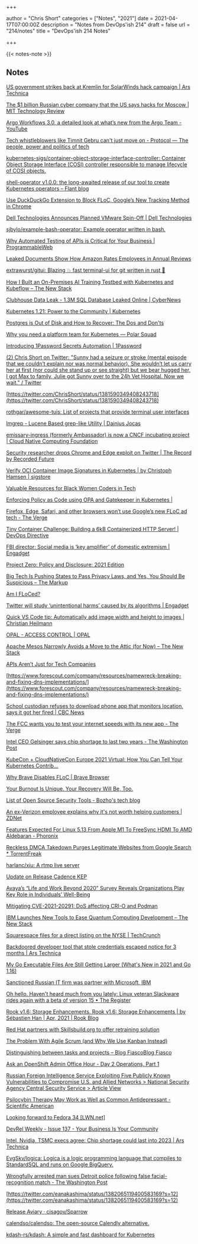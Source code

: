 +++

author = "Chris Short"
categories = ["Notes", "2021"]
date = 2021-04-17T07:00:00Z
description = "Notes from DevOps'ish 214"
draft = false
url = "214/notes"
title = "DevOps'ish 214 Notes"

+++

{{< notes-note >}}

## Notes

[US government strikes back at Kremlin for SolarWinds hack campaign | Ars Technica](https://arstechnica.com/tech-policy/2021/04/us-government-strikes-back-at-kremlin-for-solarwinds-hack-campaign/)

[The $1 billion Russian cyber company that the US says hacks for Moscow | MIT Technology Review](https://www.technologyreview.com/2021/04/15/1022895/us-sanctions-russia-positive-hacking/)

[Argo Workflows 3.0, a detailed look at what’s new from the Argo Team - YouTube](https://www.youtube.com/watch?v=ttWR5OVSwmM)

[Tech whistleblowers like Timnit Gebru can't just move on - Protocol — The people, power and politics of tech](https://www.protocol.com/big-tech-whistleblowers)

[kubernetes-sigs/container-object-storage-interface-controller: Container Object Storage Interface (COSI) controller responsible to manage lifecycle of COSI objects.](https://github.com/kubernetes-sigs/container-object-storage-interface-controller)

[shell-operator v1.0.0: the long-awaited release of our tool to create Kubernetes operators – Flant blog](https://blog.flant.com/shell-operator-v1-release-for-kubernetes-operators/)

[Use DuckDuckGo Extension to Block FLoC, Google’s New Tracking Method in Chrome](https://spreadprivacy.com/block-floc-with-duckduckgo/)

[Dell Technologies Announces Planned VMware Spin-Off | Dell Technologies](https://investors.delltechnologies.com/news-releases/news-release-details/dell-technologies-announces-planned-vmware-spin)

[sjbylo/example-bash-operator: Example operator written in bash.](https://github.com/sjbylo/example-bash-operator)

[Why Automated Testing of APIs is Critical for Your Business | ProgrammableWeb](https://www.programmableweb.com/news/why-automated-testing-apis-critical-your-business/analysis/2021/04/12)

[Leaked Documents Show How Amazon Rates Employees in Annual Reviews](https://www.businessinsider.com/amazon-employees-annual-reviews-rating-2021-4)

[extrawurst/gitui: Blazing 💥 fast terminal-ui for git written in rust 🦀](https://github.com/extrawurst/gitui)

[How I Built an On-Premises AI Training Testbed with Kubernetes and Kubeflow – The New Stack](https://thenewstack.io/how-i-built-an-on-premises-ai-training-testbed-with-kubernetes-and-kubeflow/)

[Clubhouse Data Leak - 1.3M SQL Database Leaked Online | CyberNews](https://cybernews.com/security/clubhouse-data-leak-1-3-million-user-records-leaked-for-free-online/)

[Kubernetes 1.21: Power to the Community | Kubernetes](https://kubernetes.io/blog/2021/04/08/kubernetes-1-21-release-announcement/)

[Postgres is Out of Disk and How to Recover: The Dos and Don'ts](https://blog.crunchydata.com/blog/postgres-is-out-of-disk-and-how-to-recover-the-dos-and-donts)

[Why you need a platform team for Kubernetes — Polar Squad](https://polarsquad.com/blog/why-you-need-a-platform-team-for-kubernetes)

[Introducing 1Password Secrets Automation | 1Password](https://blog.1password.com/introducing-secrets-automation/)

[(2) Chris Short on Twitter: "Sunny had a seizure or stroke (mental episode that we couldn’t explain nor was normal behavior). She wouldn’t let us carry her at first (nor could she stand up or see straight) but we bear hugged her, I got Max to family, Julie got Sunny over to the 24h Vet Hospital. Now we wait." / Twitter](https://twitter.com/ChrisShort/status/1381365508470145027)

[https://twitter.com/ChrisShort/status/1381590349408243718](https://twitter.com/ChrisShort/status/1381590349408243718)

[rothgar/awesome-tuis: List of projects that provide terminal user interfaces](https://github.com/rothgar/awesome-tuis)

[lmgrep - Lucene Based grep-like Utility | Dainius Jocas](https://www.jocas.lt/blog/post/intro-to-lucene-grep/)

[emissary-ingress (formerly Ambassador) is now a CNCF incubating project | Cloud Native Computing Foundation](https://www.cncf.io/blog/2021/04/13/emissary-ingress-formerly-ambassador-is-now-a-cncf-incubating-project/)

[Security researcher drops Chrome and Edge exploit on Twitter | The Record by Recorded Future](https://therecord.media/security-researcher-drops-chrome-and-edge-zero-day-on-twitter/)

[Verify OCI Container Image Signatures in Kubernetes | by Christoph Hamsen | sigstore](https://blog.sigstore.dev/verify-oci-container-image-signatures-in-kubernetes-33663a9ec7d8)

[Valuable Resources for Black Women Coders in Tech](https://peopleofcolorintech.com/front/valuable-resources-for-black-women-coders-in-tech/)

[Enforcing Policy as Code using OPA and Gatekeeper in Kubernetes |](https://elastisys.com/enforcing-policy-as-code-using-opa-and-gatekeeper-in-kubernetes/)

[Firefox, Edge, Safari, and other browsers won’t use Google’s new FLoC ad tech - The Verge](https://www.theverge.com/2021/4/16/22387492/google-floc-ad-tech-privacy-browsers-brave-vivaldi-edge-mozilla-chrome-safari?scrolla=5eb6d68b7fedc32c19ef33b4)

[Tiny Container Challenge: Building a 6kB Containerized HTTP Server! | DevOps Directive](https://devopsdirective.com/posts/2021/04/tiny-container-image/)

[FBI director: Social media is ‘key amplifier’ of domestic extremism | Engadget](https://www.engadget.com/fbi-director-social-media-domestic-extremism-174115986.html)

[Project Zero: Policy and Disclosure: 2021 Edition](https://googleprojectzero.blogspot.com/2021/04/policy-and-disclosure-2021-edition.html)

[Big Tech Is Pushing States to Pass Privacy Laws, and Yes, You Should Be Suspicious – The Markup](https://themarkup.org/privacy/2021/04/15/big-tech-is-pushing-states-to-pass-privacy-laws-and-yes-you-should-be-suspicious)

[Am I FLoCed?](https://amifloced.org/)

[Twitter will study ‘unintentional harms’ caused by its algorithms | Engadget](https://www.engadget.com/twitter-will-study-algorithms-for-unintentional-harm-182722681.html)

[Quick VS Code tip: Automatically add image width and height to images | Christian Heilmann](https://christianheilmann.com/2021/04/14/quick-vs-code-tip-automatically-add-image-width-and-height-to-images/)

[OPAL - ACCESS CONTROL | OPAL](https://www.opal.ac/)

[Apache Mesos Narrowly Avoids a Move to the Attic (for Now) – The New Stack](https://thenewstack.io/apache-mesos-narrowly-avoids-a-move-to-the-attic-for-now/)

[APIs Aren’t Just for Tech Companies](https://hbr.org/2021/04/apis-arent-just-for-tech-companies)

[https://www.forescout.com/company/resources/namewreck-breaking-and-fixing-dns-implementations/](https://www.forescout.com/company/resources/namewreck-breaking-and-fixing-dns-implementations/)

[School custodian refuses to download phone app that monitors location, says it got her fired | CBC News](https://www.cbc.ca/news/gopublic/tattleware-privacy-employment-1.5978337)

[The FCC wants you to test your internet speeds with its new app - The Verge](https://www.theverge.com/2021/4/12/22379848/fcc-speed-test-app-google-apple-download-broadband-maps-coverage)

[Intel CEO Gelsinger says chip shortage to last two years - The Washington Post](https://www.washingtonpost.com/technology/2021/04/13/intel-ceo-semiconductor-chip-shortage/?utm_source=reddit.com)

[KubeCon + CloudNativeCon Europe 2021 Virtual: How You Can Tell Your Kubernetes Contrib...](https://kccnceu2021.sched.com/event/iE6I/how-you-can-tell-your-kubernetes-contributor-story-with-these-tips-matt-broberg-chris-short-red-hat-kaslin-fields-google-peeyush-gupta-digitalocean)

[Why Brave Disables FLoC | Brave Browser](https://brave.com/why-brave-disables-floc/)

[Your Burnout Is Unique. Your Recovery Will Be, Too.](https://hbr.org/2021/04/your-burnout-is-unique-your-recovery-will-be-too)

[List of Open Source Security Tools - Bozho's tech blog](https://techblog.bozho.net/list-of-open-source-security-tools/)

[An ex-Verizon employee explains why it's not worth helping customers | ZDNet](https://www.zdnet.com/article/an-ex-verizon-employee-explains-why-its-not-worth-helping-customers/)

[Features Expected For Linux 5.13 From Apple M1 To FreeSync HDMI To AMD Aldebaran - Phoronix](https://www.phoronix.com/scan.php?page=news_item&px=Linux-5.13-Expected-Features)

[Reckless DMCA Takedown Purges Legitimate Websites from Google Search * TorrentFreak](https://torrentfreak.com/reckless-dmca-takedown-purges-legitimate-websites-from-google-search-210417/)

[harlanc/xiu: A rtmp live server](https://github.com/harlanc/xiu)

[Update on Release Cadence KEP](https://groups.google.com/g/kubernetes-dev/c/IxnWeVRIadM/m/Mqkp6j1TAAAJ?pli=1)

[Avaya’s “Life and Work Beyond 2020” Survey Reveals Organizations Play Key Role in Individuals’ Well-Being](https://www.avaya.com/en/about-avaya/newsroom/pr-us-210412/)

[Mitigating CVE-2021-20291: DoS affecting CRI-O and Podman](https://sysdig.com/blog/cve-2021-20291-cri-o-podman/)

[IBM Launches New Tools to Ease Quantum Computing Development – The New Stack](https://thenewstack.io/ibm-launches-new-tools-to-ease-quantum-computing-development/)

[Squarespace files for a direct listing on the NYSE | TechCrunch](https://techcrunch.com/2021/04/16/squarespace-files-for-a-direct-listing-on-the-nyse/)

[Backdoored developer tool that stole credentials escaped notice for 3 months | Ars Technica](https://arstechnica.com/gadgets/2021/04/backdoored-developer-tool-that-stole-credentials-escaped-notice-for-3-months/)

[My Go Executable Files Are Still Getting Larger (What's New in 2021 and Go 1.16)](https://www.cockroachlabs.com/blog/go-file-size-update/)

[Sanctioned Russian IT firm was partner with Microsoft, IBM](https://apnews.com/article/business-europe-hacking-russia-dd8c331ff30d366ea4f5d828e788c307)

[Oh hello. Haven't heard much from you lately: Linux veteran Slackware rides again with a beta of version 15 • The Register](https://www.theregister.com/2021/04/16/slackware_15_beta/)

[Rook v1.6: Storage Enhancements. Rook v1.6: Storage Enhancements | by Sébastien Han | Apr, 2021 | Rook Blog](https://blog.rook.io/rook-v1-6-storage-enhancements-2d5144c21b6a)

[Red Hat partners with Skillsbuild.org to offer retraining solution](https://www.redhat.com/en/blog/red-hat-partners-skillsbuildorg-offer-retraining-solution)

[The Problem With Agile Scrum (and Why We Use Kanban Instead)](https://www.cloudzero.com/blog/why-cloudzero-uses-kanban)

[Distinguishing between tasks and projects – Blog FiascoBlog Fiasco](https://funnelfiasco.com/blog/2021/04/15/distinguishing-between-tasks-and-projects/)

[Ask an OpenShift Admin Office Hour - Day 2 Operations, Part 1](https://www.openshift.com/blog/ask-an-openshift-admin-office-hour-day-2-operations-part-1)

[Russian Foreign Intelligence Service Exploiting Five Publicly Known Vulnerabilities to Compromise U.S. and Allied Networks > National Security Agency Central Security Service > Article View](https://www.nsa.gov/News-Features/Feature-Stories/Article-View/Article/2573391/russian-foreign-intelligence-service-exploiting-five-publicly-known-vulnerabili/)

[Psilocybin Therapy May Work as Well as Common Antidepressant - Scientific American](https://www.scientificamerican.com/article/psilocybin-therapy-may-work-as-well-as-common-antidepressant/)

[Looking forward to Fedora 34 [LWN.net]](https://lwn.net/SubscriberLink/852541/12939699b078b3a1/)

[DevRel Weekly - Issue 137 - Your Business Is Your Community](https://devrelweekly.com/issues/137)

[Intel, Nvidia, TSMC execs agree: Chip shortage could last into 2023 | Ars Technica](https://arstechnica.com/gadgets/2021/04/intel-nvidia-tsmc-execs-agree-chip-shortage-could-last-into-2023/)

[EvgSkv/logica: Logica is a logic programming language that compiles to StandardSQL and runs on Google BigQuery.](https://github.com/EvgSkv/logica)

[Wrongfully arrested man sues Detroit police following false facial-recognition match - The Washington Post](https://www.washingtonpost.com/technology/2021/04/13/facial-recognition-false-arrest-lawsuit/?utm_source=reddit.com)

[https://twitter.com/eanakashima/status/1382065119400583169?s=12](https://twitter.com/eanakashima/status/1382065119400583169?s=12)

[Release Aviary · cisagov/Sparrow](https://github.com/cisagov/Sparrow/releases/tag/v1.0)

[calendso/calendso: The open-source Calendly alternative.](https://github.com/calendso/calendso)

[kdash-rs/kdash: A simple and fast dashboard for Kubernetes](https://github.com/kdash-rs/kdash)